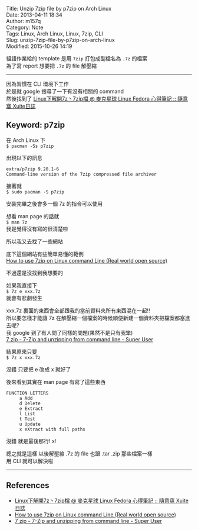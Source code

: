 Title: Unzip 7zip file by p7zip on Arch Linux  
Date: 2013-04-11 18:34  
Author: m157q  
Category: Note  
Tags: Linux, Arch Linux, Linux, 7zip, CLI  
Slug: unzip-7zip-file-by-p7zip-on-arch-linux  
Modified: 2015-10-26 14:19  
  
組語作業給的 template 是用 `7zip` 打包成副檔名為 `.7z` 的檔案  
為了寫 report 想要把 `.7z` 的 file 解壓縮  
  
---  
  
因為習慣在 CLI 環境下工作  
於是就 google 搜尋了一下有沒有相關的 command  
然後找到了 [Linux下解開7z丶7zip檔 @ 麥克星球 Linux Fedora 心得筆記 :: 隨意窩 Xuite日誌](http://blog.xuite.net/michaelr/linux/17595860)  
  
## Keyword: p7zip  
  
在 Arch Linux 下  
`$ pacman -Ss p7zip`  
  
出現以下的訊息  
```  
extra/p7zip 9.20.1-6  
Command-line version of the 7zip compressed file archiver  
```  
  
接著就  
`$ sudo pacman -S p7zip`  
  
  
安裝完畢之後會多一個 7z 的指令可以使用  
  
想看 man page 的話就  
`$ man 7z`  
我是覺得沒有寫的很清楚啦  
  
所以我又去找了一些網站  
  
底下這個網站有些簡單易懂的範例  
[How to use 7zip on Linux command Line (Real world open source)](https://www.ibm.com/developerworks/community/blogs/6e6f6d1b-95c3-46df-8a26-b7efd8ee4b57/entry/how_to_use_7zip_on_linux_command_line144?lang=en)  
  
  
不過還是沒找到我想要的  
  
如果我直接下  
`$ 7z e xxx.7z`  
就會有悲劇發生  
  
xxx.7z 裏面的東西會全部跟我的當前資料夾所有東西混在一起!!  
所以要怎樣才能讓 7z 在解壓縮一個檔案的時候順便新建一個資料夾把檔案都塞進去呢?  
我 google 到了有人問了同樣的問題(果然不是只有我笨)  
[7 zip - 7-Zip and unzipping from command line - Super User](http://superuser.com/questions/95902/7-zip-and-unzipping-from-command-line)  
  
  
結果原來只要  
`$ 7z x xxx.7z`  
  
沒錯 只要把 e 改成 x 就好了  
  
後來看到其實在 man page 有寫了這些東西  
```  
FUNCTION LETTERS  
	 a Add  
	 d Delete  
	 e Extract  
	 l List  
	 t Test  
	 u Update  
	 x eXtract with full paths  
```  
沒錯 就是最後那行! x!  
  
總之就是這樣 以後解壓縮 .7z 的 file 也跟 .tar .zip 那些檔案一樣  
用 CLI 就可以解決啦  
  
---  
  
## References  
  
+ [Linux下解開7z丶7zip檔 @ 麥克星球 Linux Fedora 心得筆記 :: 隨意窩 Xuite日誌](http://blog.xuite.net/michaelr/linux/17595860)  
+ [How to use 7zip on Linux command Line (Real world open source)](https://www.ibm.com/developerworks/community/blogs/6e6f6d1b-95c3-46df-8a26-b7efd8ee4b57/entry/how_to_use_7zip_on_linux_command_line144?lang=en)  
+ [7 zip - 7-Zip and unzipping from command line - Super User](http://superuser.com/questions/95902/7-zip-and-unzipping-from-command-line)  
